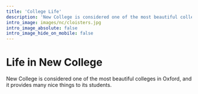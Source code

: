 ```yaml
---
title: 'College Life'
description: 'New College is considered one of the most beautiful colleges in Oxford, and it provides many things to its students.'
intro_image: images/nc/cloisters.jpg
intro_image_absolute: false
intro_image_hide_on_mobile: false
---
```

<!-- "images/nc/cloisters.jpg" -->
# Life in New College

New College is considered one of the most beautiful colleges in Oxford, and it provides many nice things to its students.
